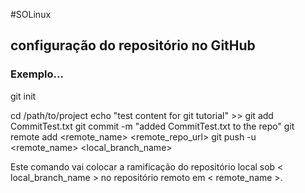 #SOLinux
## configuração do repositório no GitHub
### Exemplo...
git init <project directory>

cd /path/to/project
echo "test content for git tutorial" >>
git add CommitTest.txt 
git commit -m "added CommitTest.txt to the repo"
git remote add <remote_name> <remote_repo_url>
git push -u <remote_name> <local_branch_name>

Este comando vai colocar a ramificação do
repositório local sob < local_branch_name >
no repositório remoto em < remote_name >.



